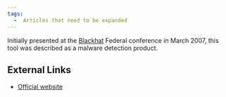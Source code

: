 ```yaml
---
tags:
  -  Articles that need to be expanded
---
```

Initially presented at the [Blackhat](blackhat_(conference).md)
Federal conference in March 2007, this tool was described as a malware
detection product.

## External Links

- [Official website](http://www.mandiant.com/mrc)